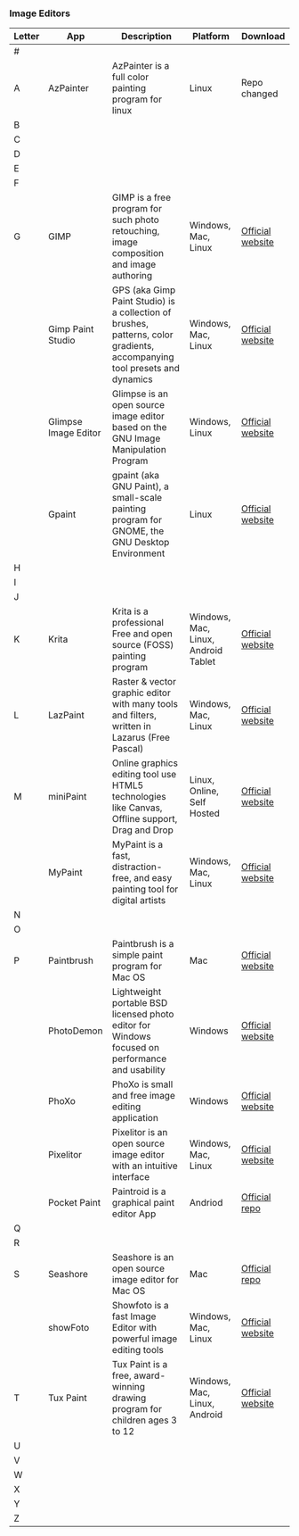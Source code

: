 ### Image Editors
| Letter | App | Description |Platform| Download |
| --- | --- | --- | ---|--- |
| # | | | | |
| A |AzPainter | AzPainter is a full color painting program for linux|Linux |Repo changed |
| B | | | | |
| C | | | | |
| D | | | | |
| E | | | | |
| F | | | | |
| G |GIMP|GIMP is a free program for such photo retouching, image composition and image authoring|Windows, Mac, Linux|[Official website](https://www.gimp.org/)|
|   |Gimp Paint Studio|GPS (aka Gimp Paint Studio) is a collection of brushes, patterns, color gradients, accompanying tool presets and dynamics|Windows, Mac, Linux|[Official website](https://github.com/Draekko-RAND/gps-gimp-paint-studio)|
|   |Glimpse Image Editor |Glimpse is an open source image editor based on the GNU Image Manipulation Program |Windows, Linux |[Official website](https://glimpse-editor.org/) |
|   |Gpaint|gpaint (aka GNU Paint), a small-scale painting program for GNOME, the GNU Desktop Environment|Linux|[Official website](http://www.gnu.org/software/gpaint/)|
| H | | | | |
| I | | | | |
| J | | | | |
| K |Krita |Krita is a professional Free and open source (FOSS) painting program |Windows, Mac, Linux, Android Tablet |[Official website](https://krita.org/) |
| L |LazPaint |Raster & vector graphic editor with many tools and filters, written in Lazarus (Free Pascal) |Windows, Mac, Linux |[Official website](https://lazpaint.github.io/) |
| M |miniPaint|Online graphics editing tool use HTML5 technologies like Canvas, Offline support, Drag and Drop|Linux, Online, Self Hosted|[Official website](http://viliusle.github.io/miniPaint/)|
|   |MyPaint |MyPaint is a fast, distraction-free, and easy painting tool for digital artists |Windows, Mac, Linux |[Official website](http://mypaint.org/)|
| N | | | | |
| O | | | | |
| P |Paintbrush|Paintbrush is a simple paint program for Mac OS|Mac|[Official website](https://paintbrush.sourceforge.io/)|
|   | PhotoDemon |Lightweight portable BSD licensed photo editor for Windows focused on performance and usability |Windows |[Official website](http://photodemon.org/) |
|   |PhoXo|PhoXo is small and free image editing application|Windows|[Official website](http://www.phoxo.com/)|
|   |Pixelitor|Pixelitor is an open source image editor with an intuitive interface|Windows, Mac, Linux|[Official website](https://pixelitor.sourceforge.io/)|
|   |Pocket Paint|Paintroid is a graphical paint editor App|Andriod|[Official repo](https://github.com/Catrobat/Paintroid)|
| Q | | | | |
| R | | | | |
| S |Seashore |Seashore is an open source image editor for Mac OS |Mac |[Official repo](https://github.com/robaho/seashore) |
|   |showFoto|Showfoto is a fast Image Editor with powerful image editing tools|Windows, Mac, Linux|[Official website](https://apps.kde.org/en/showfoto)|
| T |Tux Paint |Tux Paint is a free, award-winning drawing program for children ages 3 to 12 |Windows, Mac, Linux, Android |[Official website](https://www.tuxpaint.org/) |
| U | | | | |
| V | | | | |
| W | | | | |
| X | | | | |
| Y | | | | |
| Z | | | | |